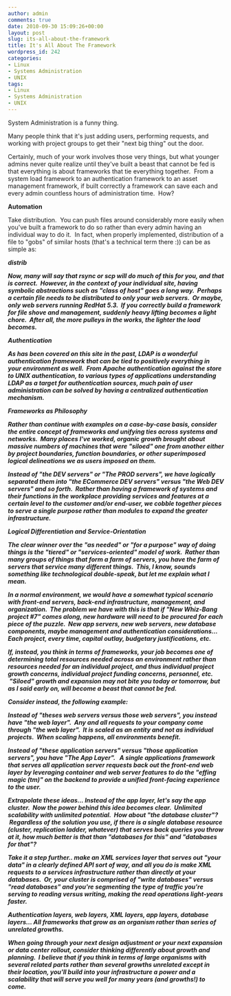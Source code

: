 ```yaml
---
author: admin
comments: true
date: 2010-09-30 15:09:26+00:00
layout: post
slug: its-all-about-the-framework
title: It's All About The Framework
wordpress_id: 242
categories:
- Linux
- Systems Administration
- UNIX
tags:
- Linux
- Systems Administration
- UNIX
---
```


System Administration is a funny thing.

Many people think that it's just adding users, performing requests, and working with project groups to get their "next big thing" out the door.

Certainly, much of your work involves those very things, but what younger admins never quite realize until they've built a beast that cannot be fed is that everything is about frameworks that tie everything together.  From a system load framework to an authentication framework to an asset management framework, if built correctly a framework can save each and every admin countless hours of administration time.  How?

**Automation**

Take distribution.  You can push files around considerably more easily when you've built a framework to do so rather than every admin having an individual way to do it.  In fact, when properly implemented, distribution of a file to "gobs" of similar hosts (that's a technical term there :)) can be as simple as:

**_distrib <object> <class of host> <drop-point>_**

Now, many will say that rsync or scp will do much of this for you, and that is correct.  However, in the context of your individual site, having symbolic abstractions such as "class of host" goes a long way.  Perhaps a certain file needs to be distributed to only your web servers.  Or maybe, only web servers running RedHat 5.3.  If you correctly build a framework for file shove and management, suddenly heavy lifting becomes a light chore.  After all, the more pulleys in the works, the lighter the load becomes.

**Authentication**

As has been covered on this site in the past, LDAP is a wonderful authentication framework that can be tied to positively everything in your environment as well.  From Apache authentication against the store to UNIX authentication, to various types of applications understanding LDAP as a target for authentication sources, much pain of user administration can be solved by having a centralized authentication mechanism.

**Frameworks as Philosophy**

Rather than continue with examples on a case-by-case basis, consider the entire concept of frameworks and unifying ties across systems and networks.  Many places I've worked, organic growth brought about massive numbers of machines that were "siloed" one from another either by project boundaries, function boundaries, or other superimposed logical delineations we as users imposed on them.

Instead of "the DEV servers" or "The PROD servers", we have logically separated them into "the ECommerce DEV servers" versus "the Web DEV servers" and so forth.  Rather than having a framework of systems and their functions in the workplace providing services and features at a certain level to the customer and/or end-user, we cobble together pieces to serve a single purpose rather than modules to expand the greater infrastructure.

**Logical Differentiation and Service-Orientation**

The clear winner over the "as needed" or "for a purpose" way of doing things is the "tiered" or "services-oriented" model of work.  Rather than many groups of things that form a farm of servers, you have the farm of servers that service many different things.  This, I know, sounds something like technological double-speak, but let me explain what I mean.

In a normal environment, we would have a somewhat typical scenario with front-end servers, back-end infrastructure, management, and organization.  The problem we have with this is that if "New Whiz-Bang project #7" comes along, new hardware will need to be procured for each piece of the puzzle.  New app servers, new web servers, new database components, maybe management and authentication considerations... Each project, every time, capital outlay, budgetary justifications, etc.

If, instead, you think in terms of frameworks, your job becomes one of determining total resources needed across an environment rather than resources needed for an individual project, and thus individual project growth concerns, individual project funding concerns, personnel, etc.  "Siloed" growth and expansion may not bite you today or tomorrow, but as I said early on, will become a beast that cannot be fed.

Consider instead, the following example:

Instead of "theses web servers versus those web servers", you instead have "the web layer".  Any and all requests to your company come through "the web layer".  It is scaled as an entity and not as individual projects.  When scaling happens, all environments benefit.

Instead of "these application servers" versus "those application servers", you have "The App Layer".   A single applications framework that serves all application server requests back out the front-end web layer by leveraging container and web server features to do the "effing magic (tm)" on the backend to provide a unified front-facing experience to the user.

Extrapolate these ideas... Instead of the app layer, let's say the app cluster.  Now the power behind this idea becomes clear.  Unlimited scalability with unlimited potential.  How about "the database cluster"?  Regardless of the solution you use, if there is a single database resource (cluster, replication ladder, whatever) that serves back queries you throw at it, how much better is that than "databases for this" and "databases for that"?

Take it a step further.. make an XML services layer that serves out "your data" in a clearly defined API sort of way, and all you do is make XML requests to a services infrastructure rather than directly at your databases.  Or, your cluster is comprised of "write databases" versus "read databases" and you're segmenting the _type_ of traffic you're serving to reading versus writing, making the read operations light-years faster.

Authentication layers, web layers, XML layers, app layers, database layers... All frameworks that grow as an organism rather than series of unrelated growths.

When going through your next design adjustment or your next expansion or data center rollout, consider thinking differently about growth and planning.  I believe that if you think in terms of large organisms with several related parts rather than several growths unrelated except in their location, you'll build into your infrastructure a power and a scalability that will serve you well for many years (and growths!) to come.
